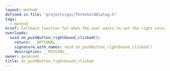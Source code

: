 ```yaml
---
layout: method
defined-in-file: "projects/gui/ThresholdDialog.h"
tags:
  - method
brief: Callback function for when the user wants to set the right color thresholding bounds using the color selection dialog.
overloads:
  void on_pushButton_rightbound_clicked():
    return: __OPTIONAL__
    signature_with_names: void on_pushButton_rightbound_clicked()
    description: __MISSING__
owner: gwjensen
title: on_pushButton_rightbound_clicked
---
```

